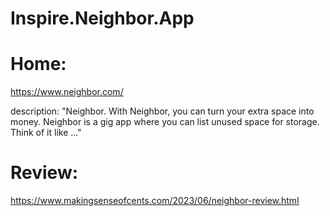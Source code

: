 # Inspire.Neighbor.App

# Home:
https://www.neighbor.com/

description: "Neighbor. With Neighbor, you can turn your extra space into money. Neighbor is a gig app where you can list unused space for storage. Think of it like ..."

# Review:
https://www.makingsenseofcents.com/2023/06/neighbor-review.html
